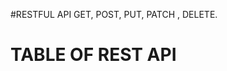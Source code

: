 #RESTFUL API
GET, POST, PUT, PATCH , DELETE.

<h1>TABLE OF REST API </h1>

<table>
<thead>
<tr>

</tr>
</thead>

</table>